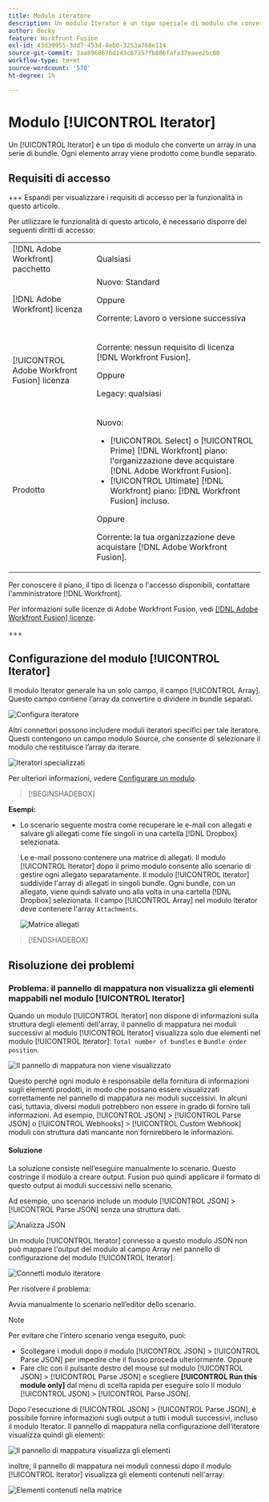 ```yaml
---
title: Modulo iteratore
description: Un modulo Iterator è un tipo speciale di modulo che converte un array in una serie di bundle. Ogni elemento array viene prodotto come bundle separato.
author: Becky
feature: Workfront Fusion
exl-id: 43d39955-3dd7-453d-8eb0-3253a768e114
source-git-commit: 3aa896867bd143c67157fb886fafa37eaee2bc00
workflow-type: tm+mt
source-wordcount: '570'
ht-degree: 1%

---
```


# Modulo [!UICONTROL Iterator]

Un [!UICONTROL Iterator] è un tipo di modulo che converte un array in una serie di bundle. Ogni elemento array viene prodotto come bundle separato.

## Requisiti di accesso

+++ Espandi per visualizzare i requisiti di accesso per la funzionalità in questo articolo.

Per utilizzare le funzionalità di questo articolo, è necessario disporre dei seguenti diritti di accesso:

<table style="table-layout:auto">
 <col> 
 <col> 
 <tbody> 
  <tr> 
    <td role="rowheader">[!DNL Adobe Workfront] pacchetto</td> 
   <td> <p>Qualsiasi</p> </td> 
  </tr> 
  <tr data-mc-conditions=""> 
   <td role="rowheader">[!DNL Adobe Workfront] licenza</td> 
   <td> Nuovo: Standard<p>Oppure</p><p>Corrente: Lavoro o versione successiva</p> </td> 
  </tr> 
  <tr> 
   <td role="rowheader">[!UICONTROL Adobe Workfront Fusion] licenza</td> 
   <td>
   <p>Corrente: nessun requisito di licenza [!DNL Workfront Fusion].</p>
   <p>Oppure</p>
   <p>Legacy: qualsiasi </p>
   </td> 
  </tr> 
  <tr> 
   <td role="rowheader">Prodotto</td> 
   <td>
   <p>Nuovo:</p> <ul><li>[!UICONTROL Select] o [!UICONTROL Prime] [!DNL Workfront] piano: l'organizzazione deve acquistare [!DNL Adobe Workfront Fusion].</li><li>[!UICONTROL Ultimate] [!DNL Workfront] piano: [!DNL Workfront Fusion] incluso.</li></ul>
   <p>Oppure</p>
   <p>Corrente: la tua organizzazione deve acquistare [!DNL Adobe Workfront Fusion].</p>
   </td> 
  </tr>
 </tbody> 
</table>


Per conoscere il piano, il tipo di licenza o l&#39;accesso disponibili, contattare l&#39;amministratore [!DNL Workfront].

Per informazioni sulle licenze di Adobe Workfront Fusion, vedi [[!DNL Adobe Workfront Fusion] licenze](/help/workfront-fusion/set-up-and-manage-workfront-fusion/licensing-operations-overview/license-automation-vs-integration.md).

+++

## Configurazione del modulo [!UICONTROL Iterator]

Il modulo Iterator generale ha un solo campo, il campo [!UICONTROL Array]. Questo campo contiene l’array da convertire o dividere in bundle separati.

![Configura iteratore](assets/set-up-iterator.jpg)

Altri connettori possono includere moduli iteratori specifici per tale iteratore. Questi contengono un campo modulo Source, che consente di selezionare il modulo che restituisce l’array da iterare.

![Iteratori specializzati](assets/specialized-iterators.jpg)

Per ulteriori informazioni, vedere [Configurare un modulo](/help/workfront-fusion/create-scenarios/add-modules/configure-a-modules-settings.md).

>[!BEGINSHADEBOX]

**Esempi:**

* Lo scenario seguente mostra come recuperare le e-mail con allegati e salvare gli allegati come file singoli in una cartella [!DNL Dropbox] selezionata.

  Le e-mail possono contenere una matrice di allegati. Il modulo [!UICONTROL Iterator] dopo il primo modulo consente allo scenario di gestire ogni allegato separatamente. Il modulo [!UICONTROL Iterator] suddivide l&#39;array di allegati in singoli bundle. Ogni bundle, con un allegato, viene quindi salvato uno alla volta in una cartella [!DNL Dropbox] selezionata. Il campo [!UICONTROL Array] nel modulo Iterator deve contenere l&#39;array `Attachments`.

  ![Matrice allegati](assets/attachments-array.jpg)

>[!ENDSHADEBOX]


## Risoluzione dei problemi

### Problema: il pannello di mappatura non visualizza gli elementi mappabili nel modulo [!UICONTROL Iterator]

Quando un modulo [!UICONTROL Iterator] non dispone di informazioni sulla struttura degli elementi dell&#39;array, il pannello di mappatura nei moduli successivi al modulo [!UICONTROL Iterator] visualizza solo due elementi nel modulo [!UICONTROL Iterator]: `Total number of bundles` e `Bundle order position`.

![Il pannello di mappatura non viene visualizzato](assets/mapping-panel-doesnt-display.png)

Questo perché ogni modulo è responsabile della fornitura di informazioni sugli elementi prodotti, in modo che possano essere visualizzati correttamente nel pannello di mappatura nei moduli successivi. In alcuni casi, tuttavia, diversi moduli potrebbero non essere in grado di fornire tali informazioni. Ad esempio, [!UICONTROL JSON] > [!UICONTROL Parse JSON] o [!UICONTROL Webhooks] > [!UICONTROL Custom Webhook] moduli con struttura dati mancante non fornirebbero le informazioni.

#### Soluzione

La soluzione consiste nell’eseguire manualmente lo scenario. Questo costringe il modulo a creare output. Fusion può quindi applicare il formato di questo output ai moduli successivi nello scenario.

Ad esempio, uno scenario include un modulo [!UICONTROL JSON] > [!UICONTROL Parse JSON] senza una struttura dati.

![Analizza JSON](assets/json-parse-json.png)

Un modulo [!UICONTROL Iterator] connesso a questo modulo JSON non può mappare l&#39;output del modulo al campo Array nel pannello di configurazione del modulo [!UICONTROL Iterator].

![Connetti modulo iteratore](assets/connect-iterator-module.png)

Per risolvere il problema:

Avvia manualmente lo scenario nell’editor dello scenario.

>[!NOTE]
>
>Per evitare che l’intero scenario venga eseguito, puoi:
>
>* Scollegare i moduli dopo il modulo [!UICONTROL JSON] > [!UICONTROL Parse JSON] per impedire che il flusso proceda ulteriormente.
>   Oppure
>* Fare clic con il pulsante destro del mouse sul modulo [!UICONTROL JSON] > [!UICONTROL Parse JSON] e scegliere **[!UICONTROL Run this module only]** dal menu di scelta rapida per eseguire solo il modulo [!UICONTROL JSON] > [!UICONTROL Parse JSON].

Dopo l&#39;esecuzione di [!UICONTROL JSON] > [!UICONTROL Parse JSON], è possibile fornire informazioni sugli output a tutti i moduli successivi, incluso il modulo Iterator. Il pannello di mappatura nella configurazione dell’iteratore visualizza quindi gli elementi:

![Il pannello di mappatura visualizza gli elementi](assets/mapping-panel-displays-items.png)

inoltre, il pannello di mappatura nei moduli connessi dopo il modulo [!UICONTROL Iterator] visualizza gli elementi contenuti nell&#39;array:

![Elementi contenuti nella matrice](assets/items-contained-in-array.png)
